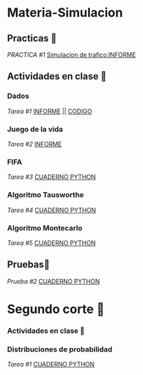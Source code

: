 # Materia-Simulacion

## Practicas 📌
_PRACTICA #1_ [Simulacion de trafico:INFORME](https://github.com/HelenCVM/Materia-Simulacion/blob/main/Entregable-SimulacionDeTrafico/informe.pdf) 

## Actividades en clase 📌
### Dados
_Tarea #1_ [INFORME](https://github.com/HelenCVM/Materia-Simulacion/blob/main/Entregable-Dados/FORMATO%20DE%20INFORME%20DE%20PRA%CC%81CTICA%20DE%20LABORATORIO%20(ESTUDIANTES).pdf)
|| [CODIGO](https://github.com/HelenCVM/Materia-Simulacion/blob/main/Entregable-Dados/Tarea_1%20(1).ipynb)

### Juego de la vida
_Tarea #2_ [INFORME](https://github.com/HelenCVM/Materia-Simulacion/blob/main/Entregable-JuegoDelaVida/juegodelavida.pdf) 

### FIFA
_Tarea #3_ [CUADERNO PYTHON](https://github.com/HelenCVM/Materia-Simulacion/blob/main/Entregable-Fifa/fifa.ipynb) 

### Algoritmo Tausworthe
_Tarea #4_ [CUADERNO PYTHON](https://github.com/HelenCVM/Materia-Simulacion/blob/main/Entregable-%20Tausworthe/Untitled13.ipynb)  

### Algoritmo Montecarlo
_Tarea #5_ [CUADERNO PYTHON](https://github.com/HelenCVM/Materia-Simulacion/blob/main/Entregable-MonteCarlo/MonteCarlo.ipynb)  

## Pruebas📌
_Prueba #2_ [CUADERNO PYTHON](https://github.com/HelenCVM/Materia-Simulacion/blob/main/Entregable-%20Prueba2/Prueba2.ipynb) 


# Segundo corte 📌
### Actividades en clase 📌
### Distribuciones de probabilidad
_Tarea #1_ [CUADERNO PYTHON](https://github.com/HelenCVM/Materia-Simulacion/blob/main/EntregableC2-DistribucionesdeProbabilidad/TareaProbabilidades.ipynb) 
